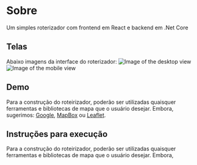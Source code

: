 # Sobre
Um simples roterizador com frontend em React e backend em .Net Core

## Telas
Abaixo imagens da interface do roterizador:
![Image of the desktop view](https://github.com/fsbflavio/RoterizadorWebApi/raw/master/roterizador-view-desktop.jpg)
![Image of the mobile view](https://github.com/fsbflavio/RoterizadorWebApi/raw/master/roterizador-view-mobile.jpeg)

## Demo
Para a construção do roteirizador, poderão ser utilizadas quaisquer ferramentas e bibliotecas de mapa que o usuário desejar. Embora, sugerimos: [Google](https://developers.google.com/maps/documentation/javascript/tutorial), [MapBox](https://docs.mapbox.com/) ou [Leaflet](https://leafletjs.com/reference-1.5.0.html).

## Instruções para execução
Para a construção do roteirizador, poderão ser utilizadas quaisquer ferramentas e bibliotecas de mapa que o usuário desejar. Embora, 
